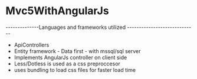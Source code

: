 # Mvc5WithAngularJs


--------------Languages and frameworks  utilized -----------------------------
* ApiControllers
* Entity framework - Data first - with mssql/sql server
* Implements AngularJs controller on client side
*  Less/Dotless is used as a css preproccesor
* uses bundling to load css files for faster load time
